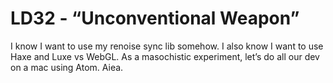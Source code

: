 # LD32 - “Unconventional Weapon”

I know I want to use my renoise sync lib somehow.
I also know I want to use Haxe and Luxe vs WebGL.
As a masochistic experiment, let’s do all our dev on a mac using Atom. Aiea.
